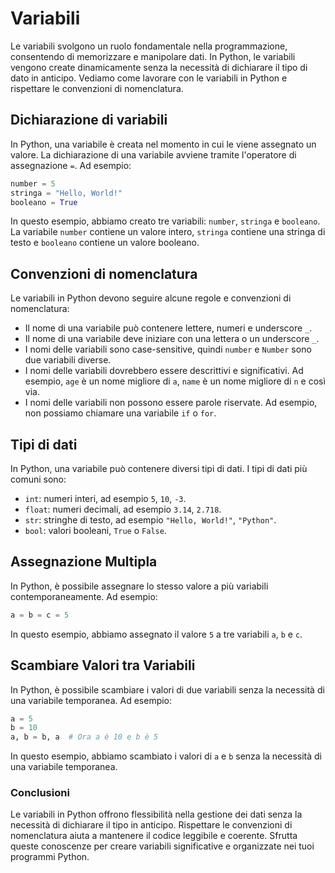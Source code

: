 # Variabili

Le variabili svolgono un ruolo fondamentale nella programmazione, consentendo di memorizzare e manipolare dati. In Python, le variabili vengono create dinamicamente senza la necessità di dichiarare il tipo di dato in anticipo. Vediamo come lavorare con le variabili in Python e rispettare le convenzioni di nomenclatura.

## Dichiarazione di variabili

In Python, una variabile è creata nel momento in cui le viene assegnato un valore. La dichiarazione di una variabile avviene tramite l'operatore di assegnazione `=`. Ad esempio:

```python
number = 5
stringa = "Hello, World!"
booleano = True
```

In questo esempio, abbiamo creato tre variabili: `number`, `stringa` e `booleano`. La variabile `number` contiene un valore intero, `stringa` contiene una stringa di testo e `booleano` contiene un valore booleano.

## Convenzioni di nomenclatura

Le variabili in Python devono seguire alcune regole e convenzioni di nomenclatura:

- Il nome di una variabile può contenere lettere, numeri e underscore `_`.
- Il nome di una variabile deve iniziare con una lettera o un underscore `_`.
- I nomi delle variabili sono case-sensitive, quindi `number` e `Number` sono due variabili diverse.
- I nomi delle variabili dovrebbero essere descrittivi e significativi. Ad esempio, `age` è un nome migliore di `a`, `name` è un nome migliore di `n` e così via.
- I nomi delle variabili non possono essere parole riservate. Ad esempio, non possiamo chiamare una variabile `if` o `for`.

## Tipi di dati

In Python, una variabile può contenere diversi tipi di dati. I tipi di dati più comuni sono:

- `int`: numeri interi, ad esempio `5`, `10`, `-3`.
- `float`: numeri decimali, ad esempio `3.14`, `2.718`.
- `str`: stringhe di testo, ad esempio `"Hello, World!"`, `"Python"`.
- `bool`: valori booleani, `True` o `False`.

## Assegnazione Multipla

In Python, è possibile assegnare lo stesso valore a più variabili contemporaneamente. Ad esempio:

```python
a = b = c = 5
```

In questo esempio, abbiamo assegnato il valore `5` a tre variabili `a`, `b` e `c`.

## Scambiare Valori tra Variabili

In Python, è possibile scambiare i valori di due variabili senza la necessità di una variabile temporanea. Ad esempio:

```python
a = 5
b = 10
a, b = b, a  # Ora a è 10 e b è 5
```

In questo esempio, abbiamo scambiato i valori di `a` e `b` senza la necessità di una variabile temporanea.

### Conclusioni

Le variabili in Python offrono flessibilità nella gestione dei dati senza la necessità di dichiarare il tipo in anticipo. Rispettare le convenzioni di nomenclatura aiuta a mantenere il codice leggibile e coerente. Sfrutta queste conoscenze per creare variabili significative e organizzate nei tuoi programmi Python.
